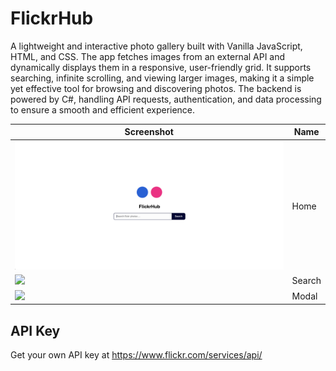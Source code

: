 # FlickrHub
A lightweight and interactive photo gallery built with Vanilla JavaScript, HTML, and CSS. The app fetches images from an external API and dynamically displays them in a responsive, user-friendly grid. It supports searching, infinite scrolling, and viewing larger images, making it a simple yet effective tool for browsing and discovering photos. The backend is powered by C#, handling API requests, authentication, and data processing to ensure a smooth and efficient experience.

| Screenshot | Name |
| -------- | ------- |
| ![](https://github.com/aramean/flickrhub/blob/main/frontend/UI/src/assets/images/screenshot1.png?raw=true) | Home |
| ![](https://github.com/aramean/flickrhub/blob/main/frontend/UI/src/assets/images/screenshot2.png?raw=true) | Search |
| ![](https://github.com/aramean/flickrhub/blob/main/frontend/UI/src/assets/images/screenshot3.png?raw=true) | Modal |

## API Key
Get your own API key at
https://www.flickr.com/services/api/
